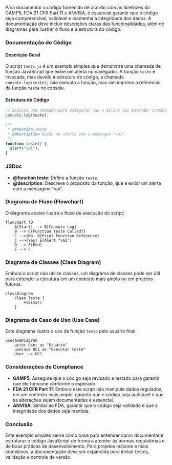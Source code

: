 Para documentar o código fornecido de acordo com as diretrizes do GAMP5, FDA 21 CFR Part 11 e ANVISA, é essencial garantir que o código seja compreensível, validável e mantenha a integridade dos dados. A documentação deve incluir descrições claras das funcionalidades, além de diagramas para ilustrar o fluxo e a estrutura do código.

### Documentação do Código

#### Descrição Geral
O script `teste.js` é um exemplo simples que demonstra uma chamada de função JavaScript que exibe um alerta no navegador. A função `teste` é invocada, mas devido à estrutura do código, a chamada `console.log(teste);` não executa a função, mas sim imprime a referência da função `teste` no console.

#### Estrutura do Código

```js
// Executa uma chamada para assegurar que o eslint vai entender chamada html
console.log(teste);

/**
 * @function teste
 * @description Exibe um alerta com a mensagem "vai".
 */
function teste() {
  alert("vai");
}
```

### JSDoc

- **@function teste**: Define a função `teste`.
- **@description**: Descreve o propósito da função, que é exibir um alerta com a mensagem "vai".

### Diagrama de Fluxo (Flowchart)

O diagrama abaixo ilustra o fluxo de execução do script:

```mermaid
flowchart TD
    A[Start] --> B[Console Log]
    B --> C{Function teste Called?}
    C -->|No| D[Print Function Reference]
    C -->|Yes| E[Alert "vai"]
    D --> F[End]
    E --> F
```

### Diagrama de Classes (Class Diagram)

Embora o script não utilize classes, um diagrama de classes pode ser útil para entender a estrutura em um contexto mais amplo ou em projetos futuros.

```mermaid
classDiagram
    class Teste {
        +teste()
    }
```

### Diagrama de Caso de Uso (Use Case)

Este diagrama ilustra o uso da função `teste` pelo usuário final.

```mermaid
usecaseDiagram
    actor User as "Usuário"
    usecase UC1 as "Executar teste"
    User --> UC1
```

### Considerações de Compliance

- **GAMP5**: Assegure que o código seja revisado e testado para garantir que ele funcione conforme o esperado.
- **FDA 21 CFR Part 11**: Embora este script não manipule dados regulados, em um contexto mais amplo, garantir que o código seja auditável e que as alterações sejam documentadas é essencial.
- **ANVISA**: Similar ao FDA, garantir que o código seja validado e que a integridade dos dados seja mantida.

### Conclusão

Este exemplo simples serve como base para entender como documentar e estruturar o código JavaScript de forma a atender às normas regulatórias e de boas práticas de desenvolvimento. Para projetos maiores e mais complexos, a documentação deve ser expandida para incluir testes, validação e controle de versão.